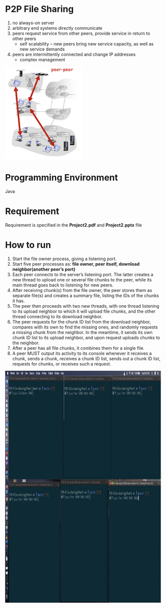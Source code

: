 # P2P File Sharing
1. no always-on server
2. arbitrary end systems directly communicate
3. peers request service from other peers, provide service in return to other peers
     - self scalability – new peers bring new service capacity, as well as new service demands
4. peers are intermittently connected and change IP addresses
    - complex management
<img src="https://github.com/Shantanu48114860/P2P-File-sharing/blob/master/images/p2p_pic.png" width="250" height="300">

# Programming Environment
  Java
  
# Requirement
Requirement is specified in the <b>Project2.pdf</b> and <b>Project2.pptx</b> file
 
# How to run
1. Start the file owner process, giving a listening port.
2. Start five peer processes as:
<b>file owner, peer itself, download neighbor(another peer’s port) </b>
3. Each peer connects to the server’s listening port. The latter creates a new thread to upload one or several file chunks to the peer, while its main thread goes back to
listening for new peers.
4. After receiving chunk(s) from the file owner, the peer stores them as separate file(s)
and creates a summary file, listing the IDs of the chunks it has.
5. The peer then proceeds with two new threads, with one thread listening to its upload
neighbor to which it will upload file chunks, and the other thread connecting to its
download neighbor.
6. The peer requests for the chunk ID list from the download neighbor, compares with
its own to find the missing ones, and randomly requests a missing chunk from the neighbor. In the meantime, it sends its own chunk ID list to its upload neighbor, and upon request uploads chunks to the neighbor.
7. After a peer has all file chunks, it combines them for a single file.
8. A peer MUST output its activity to its console whenever it receives a chunk, sends a chunk, receives a chunk ID list, sends out a chunk ID list, requests for chunks, or
receives such a request.

<img src="https://github.com/Shantanu48114860/P2P-File-sharing/blob/master/Demo_Startup.png" width="1000" height="750">


